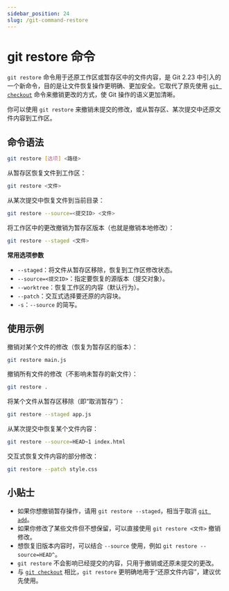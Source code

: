 ```yaml
---
sidebar_position: 24
slug: /git-command-restore
---
```


# git restore 命令

`git restore` 命令用于还原工作区或暂存区中的文件内容，是 Git 2.23 中引入的一个新命令，目的是让文件恢复操作更明确、更加安全。它取代了原先使用 [`git checkout`](/git/git-command-checkout/) 命令来撤销更改的方式，使 Git 操作的语义更加清晰。

你可以使用 `git restore` 来撤销未提交的修改，或从暂存区、某次提交中还原文件内容到工作区。

## 命令语法

```bash
git restore [选项] <路径>
```

从暂存区恢复文件到工作区：

```bash
git restore <文件>
```

从某次提交中恢复文件到当前目录：

```bash
git restore --source=<提交ID> <文件>
```

将工作区中的更改撤销为暂存区版本（也就是撤销本地修改）：

```bash
git restore --staged <文件>
```

**常用选项参数**

- `--staged`：将文件从暂存区移除，恢复到工作区修改状态。
- `--source=<提交ID>`：指定要恢复的源版本（提交对象）。
- `--worktree`：恢复工作区的内容（默认行为）。
- `--patch`：交互式选择要还原的内容块。
- `-s`：`--source` 的简写。



## 使用示例

撤销对某个文件的修改（恢复为暂存区的版本）：

```bash
git restore main.js
```

撤销所有文件的修改（不影响未暂存的新文件）：

```bash
git restore .
```

将某个文件从暂存区移除（即“取消暂存”）：

```bash
git restore --staged app.js
```

从某次提交中恢复某个文件内容：

```bash
git restore --source=HEAD~1 index.html
```

交互式恢复文件内容的部分修改：

```bash
git restore --patch style.css
```



## 小贴士

- 如果你想撤销暂存操作，请用 `git restore --staged`，相当于取消 [`git add`](/git/git-command-add/)。
- 如果你修改了某些文件但不想保留，可以直接使用 `git restore <文件>` 撤销修改。
- 想恢复旧版本内容时，可以结合 `--source` 使用，例如 `git restore --source=HEAD^`。
- `git restore` 不会影响已经提交的内容，只用于撤销或还原未提交的更改。
- 与 [`git checkout`](/git/git-command-checkout/) 相比，`git restore` 更明确地用于“还原文件内容”，建议优先使用。

